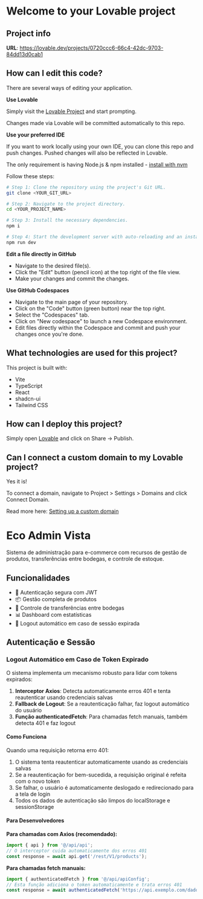 # Welcome to your Lovable project

## Project info

**URL**: https://lovable.dev/projects/0720ccc6-66c4-42dc-9703-84dd13d0cab1

## How can I edit this code?

There are several ways of editing your application.

**Use Lovable**

Simply visit the [Lovable Project](https://lovable.dev/projects/0720ccc6-66c4-42dc-9703-84dd13d0cab1) and start prompting.

Changes made via Lovable will be committed automatically to this repo.

**Use your preferred IDE**

If you want to work locally using your own IDE, you can clone this repo and push changes. Pushed changes will also be reflected in Lovable.

The only requirement is having Node.js & npm installed - [install with nvm](https://github.com/nvm-sh/nvm#installing-and-updating)

Follow these steps:

```sh
# Step 1: Clone the repository using the project's Git URL.
git clone <YOUR_GIT_URL>

# Step 2: Navigate to the project directory.
cd <YOUR_PROJECT_NAME>

# Step 3: Install the necessary dependencies.
npm i

# Step 4: Start the development server with auto-reloading and an instant preview.
npm run dev
```

**Edit a file directly in GitHub**

- Navigate to the desired file(s).
- Click the "Edit" button (pencil icon) at the top right of the file view.
- Make your changes and commit the changes.

**Use GitHub Codespaces**

- Navigate to the main page of your repository.
- Click on the "Code" button (green button) near the top right.
- Select the "Codespaces" tab.
- Click on "New codespace" to launch a new Codespace environment.
- Edit files directly within the Codespace and commit and push your changes once you're done.

## What technologies are used for this project?

This project is built with:

- Vite
- TypeScript
- React
- shadcn-ui
- Tailwind CSS

## How can I deploy this project?

Simply open [Lovable](https://lovable.dev/projects/0720ccc6-66c4-42dc-9703-84dd13d0cab1) and click on Share -> Publish.

## Can I connect a custom domain to my Lovable project?

Yes it is!

To connect a domain, navigate to Project > Settings > Domains and click Connect Domain.

Read more here: [Setting up a custom domain](https://docs.lovable.dev/tips-tricks/custom-domain#step-by-step-guide)

# Eco Admin Vista

Sistema de administração para e-commerce com recursos de gestão de produtos, transferências entre bodegas, e controle de estoque.

## Funcionalidades

- 🔐 Autenticação segura com JWT
- 📦 Gestão completa de produtos
- 🏪 Controle de transferências entre bodegas
- 📊 Dashboard com estatísticas
- 🔄 Logout automático em caso de sessão expirada

## Autenticação e Sessão

### Logout Automático em Caso de Token Expirado

O sistema implementa um mecanismo robusto para lidar com tokens expirados:

1. **Interceptor Axios**: Detecta automaticamente erros 401 e tenta reautenticar usando credenciais salvas
2. **Fallback de Logout**: Se a reautenticação falhar, faz logout automático do usuário
3. **Função authenticatedFetch**: Para chamadas fetch manuais, também detecta 401 e faz logout

#### Como Funciona

Quando uma requisição retorna erro 401:
1. O sistema tenta reautenticar automaticamente usando as credenciais salvas
2. Se a reautenticação for bem-sucedida, a requisição original é refeita com o novo token
3. Se falhar, o usuário é automaticamente deslogado e redirecionado para a tela de login
4. Todos os dados de autenticação são limpos do localStorage e sessionStorage

#### Para Desenvolvedores

**Para chamadas com Axios (recomendado):**
```typescript
import { api } from '@/api/api';
// O interceptor cuida automaticamente dos erros 401
const response = await api.get('/rest/V1/products');
```

**Para chamadas fetch manuais:**
```typescript
import { authenticatedFetch } from '@/api/apiConfig';
// Esta função adiciona o token automaticamente e trata erros 401
const response = await authenticatedFetch('https://api.exemplo.com/dados');
```

